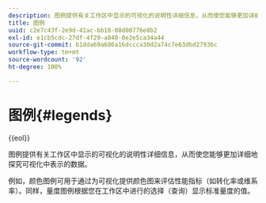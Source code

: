 ```yaml
---
description: 图例提供有关工作区中显示的可视化的说明性详细信息，从而使您能够更加详细地探究可视化中表示的数据。
title: 图例
uuid: c2e7c43f-2e9d-41ac-bb18-08d00776e8b2
exl-id: e1cb5cdc-27df-4f29-a840-0e2e5ca34a44
source-git-commit: b1dda69a606a16dccca30d2a74c7e63dbd27936c
workflow-type: tm+mt
source-wordcount: '92'
ht-degree: 100%

---
```


# 图例{#legends}

{{eol}}

图例提供有关工作区中显示的可视化的说明性详细信息，从而使您能够更加详细地探究可视化中表示的数据。

例如，颜色图例可用于通过为可视化提供颜色图来评估性能指标（如转化率或维系率）。同样，量度图例根据您在工作区中进行的选择（查询）显示标准量度的值。
